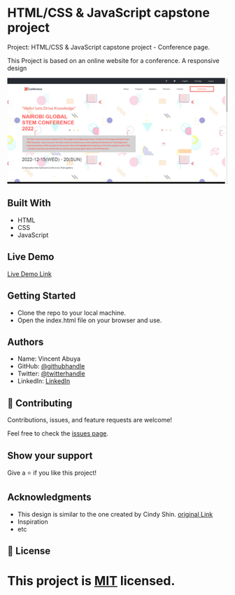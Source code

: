 # HTML/CSS & JavaScript capstone project 
Project: HTML/CSS & JavaScript capstone project - Conference page.
 
This Project is based on an online website for a conference. 
A responsive design
 
![screenshot](images/confrences.png)
 
 
## Built With
- HTML
- CSS
- JavaScript

 
## Live Demo
[Live Demo Link]( https://vabuyia.github.io/week-5-capsone/)


## Getting Started

- Clone the repo to your local machine.
- Open the index.html file on your browser and use.


## Authors

- Name: Vincent Abuya
- GitHub: [@githubhandle](vabuyia@gmail.com)
- Twitter: [@twitterhandle](https://twitter.com/abuyia)
- LinkedIn: [LinkedIn](vabuyia)
 
            
## 🤝 Contributing
 
Contributions, issues, and feature requests are welcome!
 
Feel free to check the [issues page](issues/).
 
## Show your support
 
Give a ⭐️ if you like this project!
 
## Acknowledgments
 
- This design is similar to the one created by  Cindy Shin. [original Link](https://www.behance.net/gallery/29845175/CC-Global-Summit-2015)
- Inspiration
- etc
 
## 📝 License
 
This project is [MIT](lic.url) licensed.
=======